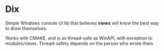 # Dix
Simple Windows console UI lib that believes **views** will know the best way to draw themselves.

Works with CMAKE, and is as thread-safe as WinAPI, with exception to modules/views. Thread-safety depends on the person who wrote them.
